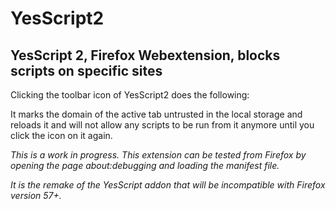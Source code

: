 # YesScript2
## YesScript 2, Firefox Webextension, blocks scripts on specific sites

Clicking the toolbar icon of YesScript2 does the following:

It marks the domain of the active tab untrusted in the local storage and reloads it and will not allow any scripts to be run from it anymore until you click the icon on it again.

*This is a work in progress. This extension can be tested from Firefox by opening the page about:debugging and loading the manifest file.*

*It is the remake of the YesScript addon that will be incompatible with Firefox version 57+.*
